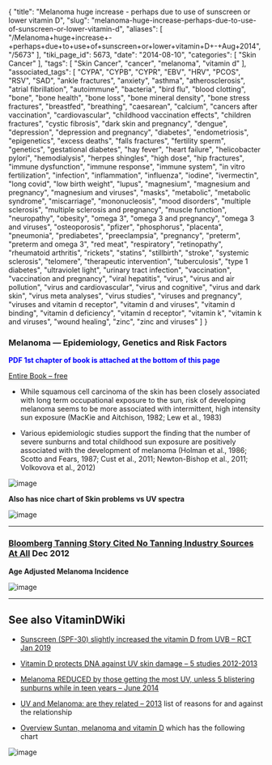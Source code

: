 {
    "title": "Melanoma huge increase - perhaps due to use of sunscreen or lower vitamin D",
    "slug": "melanoma-huge-increase-perhaps-due-to-use-of-sunscreen-or-lower-vitamin-d",
    "aliases": [
        "/Melanoma+huge+increase+-+perhaps+due+to+use+of+sunscreen+or+lower+vitamin+D+-+Aug+2014",
        "/5673"
    ],
    "tiki_page_id": 5673,
    "date": "2014-08-10",
    "categories": [
        "Skin Cancer"
    ],
    "tags": [
        "Skin Cancer",
        "cancer",
        "melanoma",
        "vitamin d"
    ],
    "associated_tags": [
        "CYPA",
        "CYPB",
        "CYPR",
        "EBV",
        "HRV",
        "PCOS",
        "RSV",
        "SAD",
        "ankle fractures",
        "anxiety",
        "asthma",
        "atherosclerosis",
        "atrial fibrillation",
        "autoimmune",
        "bacteria",
        "bird flu",
        "blood clotting",
        "bone",
        "bone health",
        "bone loss",
        "bone mineral density",
        "bone stress fractures",
        "breastfed",
        "breathing",
        "caesarean",
        "calcium",
        "cancers after vaccination",
        "cardiovascular",
        "childhood vaccination effects",
        "children fractures",
        "cystic fibrosis",
        "dark skin and pregnancy",
        "dengue",
        "depression",
        "depression and pregnancy",
        "diabetes",
        "endometriosis",
        "epigenetics",
        "excess deaths",
        "falls fractures",
        "fertility sperm",
        "genetics",
        "gestational diabetes",
        "hay fever",
        "heart failure",
        "helicobacter pylori",
        "hemodialysis",
        "herpes shingles",
        "high dose",
        "hip fractures",
        "immune dysfunction",
        "immune response",
        "immune system",
        "in vitro fertilization",
        "infection",
        "inflammation",
        "influenza",
        "iodine",
        "ivermectin",
        "long covid",
        "low birth weight",
        "lupus",
        "magnesium",
        "magnesium and pregnancy",
        "magnesium and viruses",
        "masks",
        "metabolic",
        "metabolic syndrome",
        "miscarriage",
        "mononucleosis",
        "mood disorders",
        "multiple sclerosis",
        "multiple sclerosis and pregnancy",
        "muscle function",
        "neuropathy",
        "obesity",
        "omega 3",
        "omega 3 and pregnancy",
        "omega 3 and viruses",
        "osteoporosis",
        "pfizer",
        "phosphorus",
        "placenta",
        "pneumonia",
        "prediabetes",
        "preeclampsia",
        "pregnancy",
        "preterm",
        "preterm and omega 3",
        "red meat",
        "respiratory",
        "retinopathy",
        "rheumatoid arthritis",
        "rickets",
        "statins",
        "stillbirth",
        "stroke",
        "systemic sclerosis",
        "telomere",
        "therapeutic intervention",
        "tuberculosis",
        "type 1 diabetes",
        "ultraviolet light",
        "urinary tract infection",
        "vaccination",
        "vaccination and pregnancy",
        "viral hepatitis",
        "virus",
        "virus and air pollution",
        "virus and cardiovascular",
        "virus and cognitive",
        "virus and dark skin",
        "virus meta analyses",
        "virus studies",
        "viruses and pregnancy",
        "viruses and vitamin d receptor",
        "vitamin d and viruses",
        "vitamin d binding",
        "vitamin d deficiency",
        "vitamin d receptor",
        "vitamin k",
        "vitamin k and viruses",
        "wound healing",
        "zinc",
        "zinc and viruses"
    ]
}


### Melanoma — Epidemiology, Genetics and Risk Factors

 **<span style="color:#00F;">PDF 1st chapter of book is attached at the bottom of this page</span>** 

[Entire Book – free](http://www.intechopen.com/books/recent-advances-in-the-biology-therapy-and-management-of-melanoma)

* While squamous cell carcinoma of the skin has been closely associated with long term occupational exposure to the sun, risk of developing melanoma seems to be more associated with intermittent, high intensity sun exposure (MacKie and Aitchison, 1982; Lew et al., 1983)

* Various epidemiologic studies support the finding that the number of severe sunburns and total childhood sun exposure are positively associated with the development of melanoma (Holman et al., 1986; Scotto and Fears, 1987; Cust et al., 2011; Newton-Bishop et al., 2011; Volkovova et al., 2012)

<img src="https://d378j1rmrlek7x.cloudfront.net/attachments/jpeg/lifetime-melanoma-risk.jpg" alt="image">

 **Also has nice chart of Skin problems vs UV spectra** 

<img src="https://d378j1rmrlek7x.cloudfront.net/attachments/jpeg/melanoma-vs-uv.jpg" alt="image">

---

### [Bloomberg Tanning Story Cited No Tanning Industry Sources At All](https://smarttan.com/news/index.php/bloomberg-tanning-story-citedno-tanning-industry-sources-at-all/) Dec 2012

 **Age Adjusted Melanoma Incidence** 

<img src="https://d378j1rmrlek7x.cloudfront.net/attachments/jpeg/age-adjusted.jpg" alt="image">

---

## See also VitaminDWiki

* [Sunscreen (SPF-30) slightly increased the vitamin D from UVB – RCT Jan 2019](/tags/sunscreen-spf-30-slightly-increased-the-vitamin-d-from-uvb-rct-jan-2019.html)

* [Vitamin D protects DNA against UV skin damage – 5 studies 2012-2013](/posts/vitamin-d-protects-dna-against-uv-skin-damage-5-studies-2012-2013)

* [Melanoma REDUCED by those getting the most UV, unless 5 blistering sunburns while in teen years – June 2014](/posts/melanoma-reduced-by-those-getting-the-most-uv-unless-5-blistering-sunburns-while-in-teen-years)

* [UV and Melanoma: are they related – 2013](/posts/uv-and-melanoma-are-they-related-2013) list of reasons for and against the relationship

* [Overview Suntan, melanoma and vitamin D](/tags/overview-suntan-melanoma-and-vitamin-d.html) which has the following chart

<img src="/attachments/d3.mock.jpg" alt="image">

<!-- ~tc~ (alias(Melanoma huge increase - perhaps due to use of sunscreen or lower vitamin D)) ~/tc~ -->